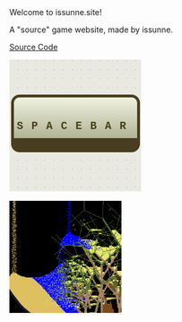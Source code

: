 <!DOCTYPE html>
 <html>
  



 <body>
 Welcome to issunne.site!
<p>A "source" game website, made by issunne.</p>
 <a href="https://github.com/issunnne/issunne.git">Source Code</a> 

 
[![](spacebarclicker.png)](spacebarclicker.html)
 
 [![](sandgame.png)](sandgame.html)
 

  
 </body>
 </html>
